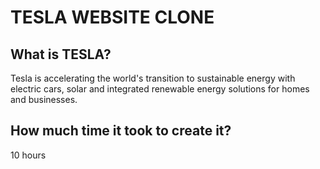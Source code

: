 # TESLA WEBSITE CLONE

## What is TESLA? 
Tesla is accelerating the world's transition to sustainable energy with electric cars, solar and integrated renewable energy solutions for homes and businesses.

## How much time it took to create it?
10 hours
